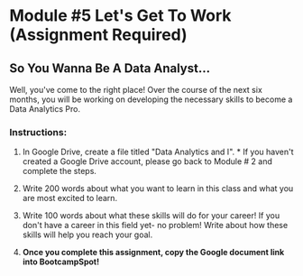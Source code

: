 # Module \#5 Let's Get To Work \(Assignment Required\)

## So You Wanna Be A Data Analyst...

Well, you've come to the right place! Over the course of the next six months, you will be working on developing the necessary skills to become a Data Analytics Pro.

### Instructions:

1. In Google Drive, create a file titled "Data Analytics and I".
      \* If you haven't created a Google Drive account, please go back to Module \# 2 and complete the steps.

2. Write 200 words about what you want to learn in this class and what you are most excited to learn.

3. Write 100 words about what these skills will do for your career! If you don't have a career in this field yet- no problem! Write about how these skills will help you reach your goal.

4. **Once you complete this assignment, copy the Google document link into BootcampSpot!**
